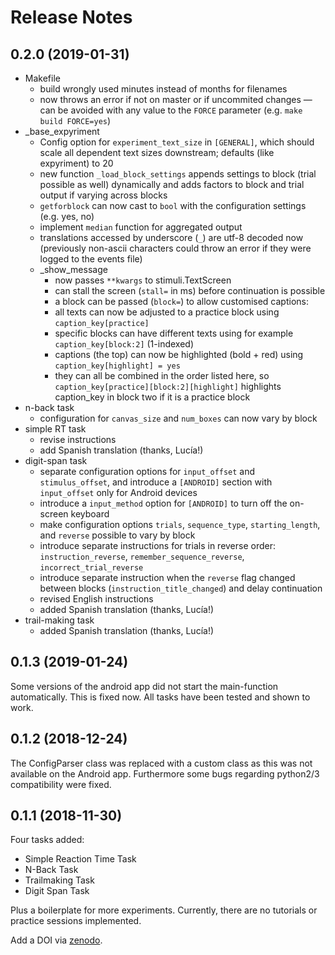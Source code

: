 # Release Notes

## 0.2.0 (2019-01-31)

* Makefile
    - build wrongly used minutes instead of months for filenames
    - now throws an error if not on master or if uncommited changes — can be avoided with any value to the `FORCE` parameter (e.g. `make build FORCE=yes`)
* _base_expyriment
    - Config option for `experiment_text_size` in `[GENERAL]`, which should scale all dependent text sizes downstream; defaults (like expyriment) to 20
    - new function `_load_block_settings` appends settings to block (trial possible as well) dynamically and adds factors to block and trial output if varying across blocks
    - `getforblock` can now cast to `bool` with the configuration settings (e.g. yes, no)
    - implement `median` function for aggregated output
    - translations accessed by underscore (`_`) are utf-8 decoded now (previously non-ascii characters could throw an error if they were logged to the events file)
    - _show_message
        - now passes `**kwargs` to stimuli.TextScreen
        - can stall the screen (`stall=` in ms) before continuation is possible
        - a block can be passed (`block=`) to allow customised captions:
        - all texts can now be adjusted to a practice block using `caption_key[practice]`
        - specific blocks can have different texts using for example `caption_key[block:2]` (1-indexed)
        - captions (the top) can now be highlighted (bold + red) using `caption_key[highlight] = yes`
        - they can all be combined in the order listed here, so
          `caption_key[practice][block:2][highlight]` highlights caption_key in block two if it is a practice block
* n-back task
    - configuration for `canvas_size` and `num_boxes` can now vary by block
* simple RT task
    - revise instructions
    - add Spanish translation (thanks, Lucía!)
* digit-span task
    - separate configuration options for `input_offset` and `stimulus_offset`, and introduce a `[ANDROID]` section with `input_offset` only for Android devices
    - introduce a `input_method` option for `[ANDROID]` to turn off the on-screen keyboard
    - make configuration options `trials`, `sequence_type`, `starting_length`, and `reverse` possible to vary by block
    - introduce separate instructions for trials in reverse order: `instruction_reverse`, `remember_sequence_reverse`, `incorrect_trial_reverse`
    - introduce separate instruction when the `reverse` flag changed between blocks (`instruction_title_changed`) and delay continuation
    - revised English instructions
    - added Spanish translation (thanks, Lucía!)
* trail-making task
    - added Spanish translation (thanks, Lucía!)

## 0.1.3 (2019-01-24)

Some versions of the android app did not start the main-function automatically. This is fixed now.
All tasks have been tested and shown to work.

## 0.1.2 (2018-12-24)

The ConfigParser class was replaced with a custom class as this was not available on the Android app.
Furthermore some bugs regarding python2/3 compatibility were fixed.

## 0.1.1 (2018-11-30)

Four tasks added:

- Simple Reaction Time Task
- N-Back Task
- Trailmaking Task
- Digit Span Task

Plus a boilerplate for more experiments.
Currently, there are no tutorials or practice sessions implemented.

Add a DOI via [zenodo](https://zenodo.org/).
